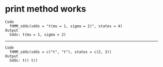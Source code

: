 # print method works

    Code
      fHMM_sdds(sdds = "t(mu = 1, sigma = 2)", states = 4)
    Output
      Sdds: t(mu = 1, sigma = 2) 

---

    Code
      fHMM_sdds(sdds = c("t", "t"), states = c(2, 3))
    Output
      Sdds: t() t() 

